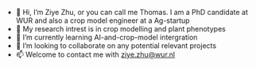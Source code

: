 - 👋 Hi, I’m Ziye Zhu, or you can call me Thomas. I am a PhD candidate at WUR and also a crop model engineer at a Ag-startup
- 👀 My research intrest is in crop modelling and plant phenotypes
- 🌱 I’m currently learning AI-and-crop-model intergration
- 💞️ I’m looking to collaborate on any potential relevant projects
- 📫 Welcome to contact me with ziye.zhu@wur.nl

<!---
ThomasZiyeZhu/ThomasZiyeZhu is a ✨ special ✨ repository because its `README.md` (this file) appears on your GitHub profile.
You can click the Preview link to take a look at your changes.
--->
